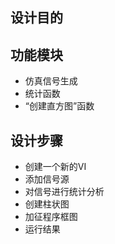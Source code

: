 ## 设计目的

## 功能模块

- 仿真信号生成
- 统计函数
- “创建直方图”函数 

## 设计步骤

- 创建一个新的VI
- 添加信号源
- 对信号进行统计分析
- 创建柱状图
- 加征程序框图
- 运行结果
